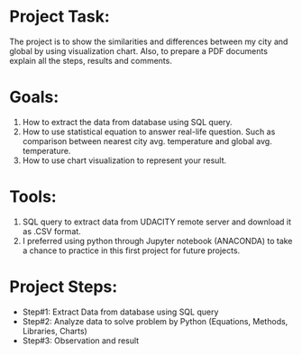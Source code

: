 # Project Task:
The project is to show the similarities and differences between my city and global by using visualization chart. Also, to prepare a PDF documents explain all the steps, results and comments. 

# Goals:
1.	How to extract the data from database using SQL query.
2.	How to use statistical equation to answer real-life question. Such as comparison between nearest city avg. temperature and global avg. temperature. 
3.	How to use chart visualization to represent your result.

# Tools:
1.	SQL query to extract data from UDACITY remote server and download it as .CSV format.
2.	I preferred using python through Jupyter notebook (ANACONDA)  to take a chance to practice in this first project for future projects. 

# Project Steps:
* Step#1: Extract Data from database using SQL query
*	Step#2: Analyze data to solve problem by Python (Equations, Methods, Libraries, Charts)
*	Step#3: Observation and result

